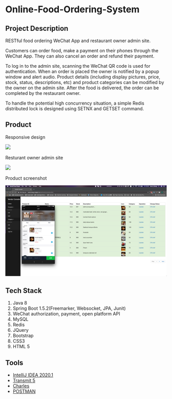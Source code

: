 # Online-Food-Ordering-System

## Project Description
RESTful food ordering WeChat App and restaurant owner admin site.

Customers can order food, make a payment on their phones through the WeChat App. They can also cancel an order and refund their payment.

To log in to the admin site, scanning the WeChat QR code is used for authentication. When an order is placed the owner is notified by a popup window and alert audio. Product details (including display pictures, price, stock, status, descriptions, etc) and product categories can be modified by the owner on the admin site. After the food is delivered, the order can be completed by the restaurant owner.

To handle the potential high concurrency situation, a simple Redis distributed lock is designed using SETNX and GETSET command.

## Product

Responsive design
<p>
    <img src="demo%20presentation/food%20ordering%20presentation.gif" width="600">
<p> 


Resturant owner admin site
<p>
    <img src="demo%20presentation/vendor%20admin%20site%20presentation.gif" width="600">
<p> 


Product screenshot
<p>
    <img src="demo%20presentation/weChatApp&VendorAdmin.png" width="600">
<p>

## Tech Stack
1. Java 8
2. Spring Boot 1.5.2(Freemarker, Websocket, JPA, Junit)
3. WeChat authorization, payment, open platform API
4. MySQL
5. Redis
6. JQuery
7. Bootstrap
8. CSS3
9. HTML 5

## Tools
- [IntelliJ IDEA 2020.1](https://www.jetbrains.com/idea/)
- [Transmit 5](https://panic.com/transmit/)
- [Charles](https://www.charlesproxy.com/latest-release/download.do)
- [POSTMAN](https://www.postman.com/)
